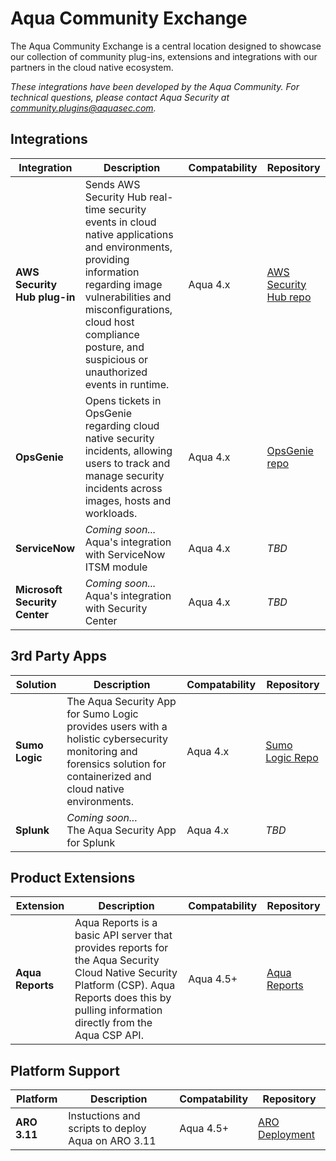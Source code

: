 # Aqua Community Exchange

The Aqua Community Exchange is a central location designed to showcase our collection of community plug-ins, extensions and integrations with our partners in the cloud native ecosystem.

_These integrations have been developed by the Aqua Community. For technical questions, please contact Aqua Security at community.plugins@aquasec.com._

## Integrations 

|Integration|Description|Compatability|Repository|
|-----------|-----------|-------------|----|
|**AWS Security Hub plug-in**| Sends AWS Security Hub real-time security events in cloud native applications and environments, providing  information regarding image vulnerabilities and misconfigurations, cloud host compliance posture, and suspicious or unauthorized events in runtime.|Aqua 4.x|[AWS Security Hub repo](https://github.com/aquasecurity/aws-security-hub-plugin)|
|**OpsGenie**|Opens tickets in OpsGenie regarding cloud native security incidents, allowing users to track and manage security incidents across images, hosts and workloads.|Aqua 4.x|[OpsGenie repo](https://github.com/aquasecurity/opsgenie-plugin)|
|**ServiceNow**|_Coming soon..._<br>Aqua's integration with ServiceNow ITSM module|Aqua 4.x|_TBD_|
|**Microsoft Security Center**|_Coming soon..._<br>Aqua's integration with Security Center|Aqua 4.x|_TBD_|

## 3rd Party Apps

|Solution|Description|Compatability|Repository|
|-----------|-----------|-------------|----|
|**Sumo Logic**| The Aqua Security App for Sumo Logic provides users with a holistic cybersecurity monitoring and forensics solution for containerized and cloud native environments.|Aqua 4.x|[Sumo Logic Repo](https://github.com/aquasecurity/Sumo-Logic-App/)|
|**Splunk**|_Coming soon..._<br>The Aqua Security App for Splunk|Aqua 4.x|_TBD_|

## Product Extensions 

|Extension|Description|Compatability|Repository|
|-----------|-----------|-------------|----|
|**Aqua Reports**| Aqua Reports is a basic API server that provides reports for the Aqua Security Cloud Native Security Platform (CSP). Aqua Reports does this by pulling information directly from the Aqua CSP API. |Aqua 4.5+|[Aqua Reports](https://github.com/BryanKMorrow/aqua-reports)|

## Platform Support 

|Platform|Description|Compatability|Repository|
|-----------|-----------|-------------|----|
|**ARO 3.11**| Instuctions and scripts to deploy Aqua on ARO 3.11 |Aqua 4.5+|[ARO Deployment](https://github.com/aquasecurity/ARO-deployment)|

